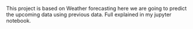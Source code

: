 This project is based on Weather forecasting here we are going to predict the upcoming data using previous data. Full explained in my jupyter notebook.
